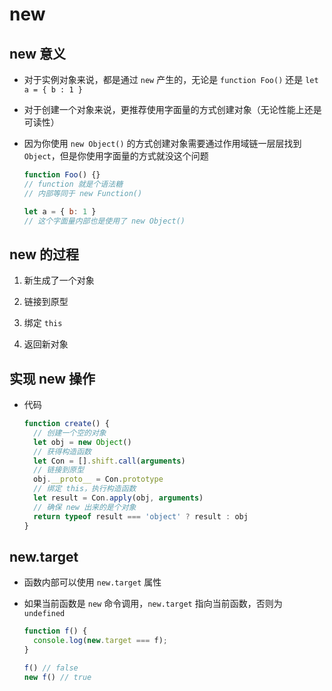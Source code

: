 # new

## new 意义

  - 对于实例对象来说，都是通过 `new` 产生的，无论是 `function Foo()` 还是 `let a = { b : 1 }`

  - 对于创建一个对象来说，更推荐使用字面量的方式创建对象（无论性能上还是可读性）

  - 因为你使用 `new Object()` 的方式创建对象需要通过作用域链一层层找到 `Object`，但是你使用字面量的方式就没这个问题

    ```javascript
    function Foo() {}
    // function 就是个语法糖
    // 内部等同于 new Function()
    ```

    ```javascript
    let a = { b: 1 }
    // 这个字面量内部也是使用了 new Object()
    ```

## new 的过程

1.  新生成了一个对象

2.  链接到原型

3.  绑定 `this`

4.  返回新对象

## 实现 new 操作

  - 代码

    ```javascript
    function create() {
      // 创建一个空的对象
      let obj = new Object()
      // 获得构造函数
      let Con = [].shift.call(arguments)
      // 链接到原型
      obj.__proto__ = Con.prototype
      // 绑定 this，执行构造函数
      let result = Con.apply(obj, arguments)
      // 确保 new 出来的是个对象
      return typeof result === 'object' ? result : obj
    }
    ```

## new\.target

  - 函数内部可以使用 `new.target` 属性

  - 如果当前函数是 `new` 命令调用，`new.target` 指向当前函数，否则为 `undefined`

    ```javascript
    function f() {
      console.log(new.target === f);
    }

    f() // false
    new f() // true
    ```
